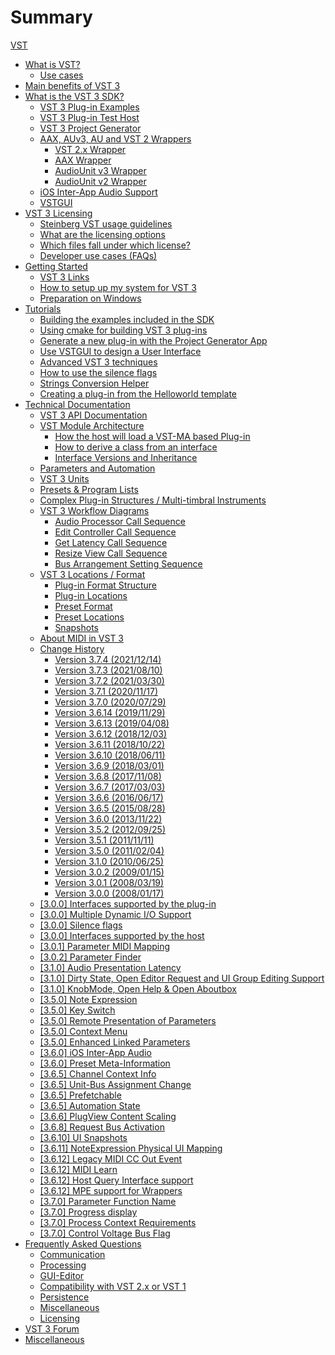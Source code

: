 # Summary

[VST](pages/README.md)

- [What is VST?](pages/What+is+VST/Index.md)
	- [Use cases](pages/What+is+VST/Use+cases.md)
- [Main benefits of VST 3](pages/Main+benefits+of+VST+3/Index.md)
- [What is the VST 3 SDK?](pages/What+is+the+VST+3+SDK/Index.md)
	- [VST 3 Plug-in Examples](pages/What+is+the+VST+3+SDK/Plug-in+Examples.md)
	- [VST 3 Plug-in Test Host](pages/What+is+the+VST+3+SDK/Plug-in+Test+Host.md)
	- [VST 3 Project Generator](pages/What+is+the+VST+3+SDK/Project+Generator.md)
	- [AAX, AUv3, AU and VST 2 Wrappers](pages/What+is+the+VST+3+SDK/Wrappers/Index.md)
		- [VST 2.x Wrapper](pages/What+is+the+VST+3+SDK/Wrappers/VST+2+Wrapper.md)
		- [AAX Wrapper](pages/What+is+the+VST+3+SDK/Wrappers/AAX+Wrapper.md)
		- [AudioUnit v3 Wrapper](pages/What+is+the+VST+3+SDK/Wrappers/AUv3+Wrapper.md)
		- [AudioUnit v2 Wrapper](pages/What+is+the+VST+3+SDK/Wrappers/AUv2+Wrapper.md)
	- [iOS Inter-App Audio Support](pages/What+is+the+VST+3+SDK/iOS+Inter-App+Audio+support.md)
	- [VSTGUI](pages/What+is+the+VST+3+SDK/VSTGUI.md)
- [VST 3 Licensing](pages/VST+3+Licensing/Index.md)
	- [Steinberg VST usage guidelines](pages/VST+3+Licensing/Usage+guidelines.md)
	- [What are the licensing options](pages/VST+3+Licensing/What+are+the+licensing+options.md)
	- [Which files fall under which license?](pages/VST+3+Licensing/Which+files+fall+under+which+license.md)
	- [Developer use cases (FAQs)](pages/VST+3+Licensing/Developer+use+cases.md)
- [Getting Started](pages/Getting+Started/Index.md)
	- [VST 3 Links](pages/Getting+Started/Links.md)
	- [How to setup up my system for VST 3](pages/Getting+Started/How+to+setup+my+system.md)
	- [Preparation on Windows](pages/Getting+Started/Preparation+on+Windows.md)
- [Tutorials](pages/Tutorials/Index.md)
	- [Building the examples included in the SDK](pages/Tutorials/Building+the+examples+included+in+the+SDK.md)
	- [Using cmake for building VST 3 plug-ins](pages/Tutorials/Using+cmake+for+building+plug-ins.md)
	- [Generate a new plug-in with the Project Generator App](pages/Tutorials/Generate+new+plug-in+with+Project+Generator.md)
	- [Use VSTGUI to design a User Interface](pages/Tutorials/Use+VSTGUI+to+design+a+UI.md)
	- [Advanced VST 3 techniques](pages/Tutorials/Advanced+VST+3+techniques.md)
	- [How to use the silence flags](pages/Tutorials/How+to+use+the+silence+flags.md)
	- [Strings Conversion Helper](pages/Tutorials/Strings+Conversion+Helper.md)
	- [Creating a plug-in from the Helloworld template](pages/Tutorials/Creating+a+plug-in+from+the+Helloworld+template.md)
- [Technical Documentation](pages/Technical+Documentation/Index.md)
	- [VST 3 API Documentation](pages/Technical+Documentation/API+Documentation/Index.md)
	- [VST Module Architecture](pages/Technical+Documentation/VST+Module+Architecture/Index.md)
		- [How the host will load a VST-MA based Plug-in](pages/Technical+Documentation/VST+Module+Architecture/Loading.md)
		- [How to derive a class from an interface](pages/Technical+Documentation/VST+Module+Architecture/Derive+From+Interface.md)
		- [Interface Versions and Inheritance](pages/Technical+Documentation/VST+Module+Architecture/Interface+Versions+and+Inheritance.md)
	- [Parameters and Automation](pages/Technical+Documentation/Parameters+Automation/Index.md)
	- [VST 3 Units](pages/Technical+Documentation/VST+3+Units/Index.md)
	- [Presets & Program Lists](pages/Technical+Documentation/Presets+Program+Lists/Index.md)
	- [Complex Plug-in Structures / Multi-timbral Instruments](pages/Technical+Documentation/Complex+Structures/Index.md)
	- [VST 3 Workflow Diagrams](pages/Technical+Documentation/Workflow+Diagrams/Index.md)
		- [Audio Processor Call Sequence](pages/Technical+Documentation/Workflow+Diagrams/Audio+Processor+Call+Sequence.md)
		- [Edit Controller Call Sequence](pages/Technical+Documentation/Workflow+Diagrams/Edit+Controller+Call+Sequence.md)
		- [Get Latency Call Sequence](pages/Technical+Documentation/Workflow+Diagrams/Get+Latency+Call+Sequence.md)
		- [Resize View Call Sequence](pages/Technical+Documentation/Workflow+Diagrams/Resize+View+Call+Sequence.md)
		- [Bus Arrangement Setting Sequence](pages/Technical+Documentation/Workflow+Diagrams/Bus+Arrangement+Setting+Sequence.md)
	- [VST 3 Locations / Format](pages/Technical+Documentation/Locations+Format/Index.md)
		- [Plug-in Format Structure](pages/Technical+Documentation/Locations+Format/Plugin+Format.md)
		- [Plug-in Locations](pages/Technical+Documentation/Locations+Format/Plugin+Locations.md)
		- [Preset Format](pages/Technical+Documentation/Locations+Format/Preset+Format.md)
		- [Preset Locations](pages/Technical+Documentation/Locations+Format/Preset+Locations.md)
		- [Snapshots](pages/Technical+Documentation/Locations+Format/Snapshots.md)
	- [About MIDI in VST 3](pages/Technical+Documentation/About+MIDI/Index.md)
	- [Change History](pages/Technical+Documentation/Change+History/Index.md)
		- [Version 3.7.4 (2021/12/14)](pages/Technical+Documentation/Change+History/Versions/Version+3.7.4.md)
		- [Version 3.7.3 (2021/08/10)](pages/Technical+Documentation/Change+History/Versions/Version+3.7.3.md)
		- [Version 3.7.2 (2021/03/30)](pages/Technical+Documentation/Change+History/Versions/Version+3.7.2.md)
		- [Version 3.7.1 (2020/11/17)](pages/Technical+Documentation/Change+History/Versions/Version+3.7.1.md)
		- [Version 3.7.0 (2020/07/29)](pages/Technical+Documentation/Change+History/Versions/Version+3.7.0.md)
		- [Version 3.6.14 (2019/11/29)](pages/Technical+Documentation/Change+History/Versions/Version+3.6.14.md)
		- [Version 3.6.13 (2019/04/08)](pages/Technical+Documentation/Change+History/Versions/Version+3.6.13.md)
		- [Version 3.6.12 (2018/12/03)](pages/Technical+Documentation/Change+History/Versions/Version+3.6.12.md)
		- [Version 3.6.11 (2018/10/22)](pages/Technical+Documentation/Change+History/Versions/Version+3.6.11.md)
		- [Version 3.6.10 (2018/06/11)](pages/Technical+Documentation/Change+History/Versions/Version+3.6.10.md)
		- [Version 3.6.9 (2018/03/01)](pages/Technical+Documentation/Change+History/Versions/Version+3.6.9.md)
		- [Version 3.6.8 (2017/11/08)](pages/Technical+Documentation/Change+History/Versions/Version+3.6.8.md)
		- [Version 3.6.7 (2017/03/03)](pages/Technical+Documentation/Change+History/Versions/Version+3.6.7.md)
		- [Version 3.6.6 (2016/06/17)](pages/Technical+Documentation/Change+History/Versions/Version+3.6.6.md)
		- [Version 3.6.5 (2015/08/28)](pages/Technical+Documentation/Change+History/Versions/Version+3.6.5.md)
		- [Version 3.6.0 (2013/11/22)](pages/Technical+Documentation/Change+History/Versions/Version+3.6.0.md)
		- [Version 3.5.2 (2012/09/25)](pages/Technical+Documentation/Change+History/Versions/Version+3.5.2.md)
		- [Version 3.5.1 (2011/11/11)](pages/Technical+Documentation/Change+History/Versions/Version+3.5.1.md)
		- [Version 3.5.0 (2011/02/04)](pages/Technical+Documentation/Change+History/Versions/Version+3.5.0.md)
		- [Version 3.1.0 (2010/06/25)](pages/Technical+Documentation/Change+History/Versions/Version+3.1.0.md)
		- [Version 3.0.2 (2009/01/15)](pages/Technical+Documentation/Change+History/Versions/Version+3.0.2.md)
		- [Version 3.0.1 (2008/03/19)](pages/Technical+Documentation/Change+History/Versions/Version+3.0.1.md)
		- [Version 3.0.0 (2008/01/17)](pages/Technical+Documentation/Change+History/Versions/Version+3.0.0.md)
	- [[3.0.0] Interfaces supported by the plug-in](pages/Technical+Documentation/Change+History/3.0.0/Plug+in+Interfaces.md)
	- [[3.0.0] Multiple Dynamic I/O Support](pages/Technical+Documentation/Change+History/3.0.0/Multiple+Dynamic+IO.md)
	- [[3.0.0] Silence flags](pages/Technical+Documentation/Change+History/3.0.0/Silence+flags.md)
	- [[3.0.0] Interfaces supported by the host](pages/Technical+Documentation/Change+History/3.0.0/Host+Interfaces.md)
	- [[3.0.1] Parameter MIDI Mapping](pages/Technical+Documentation/Change+History/3.0.1/IMidiMapping.md)
	- [[3.0.2] Parameter Finder](pages/Technical+Documentation/Change+History/3.0.2/IParameterFinder.md)
	- [[3.1.0] Audio Presentation Latency](pages/Technical+Documentation/Change+History/3.1.0/IAudioPresentationLatency.md)
	- [[3.1.0] Dirty State, Open Editor Request and UI Group Editing Support](pages/Technical+Documentation/Change+History/3.1.0/IComponentHandler2.md)
	- [[3.1.0] KnobMode, Open Help & Open Aboutbox](pages/Technical+Documentation/Change+History/3.1.0/IEditController2.md)
	- [[3.5.0] Note Expression](pages/Technical+Documentation/Change+History/3.5.0/INoteExpressionController.md)
	- [[3.5.0] Key Switch](pages/Technical+Documentation/Change+History/3.5.0/IKeyswitchController.md)
	- [[3.5.0] Remote Presentation of Parameters](pages/Technical+Documentation/Change+History/3.5.0/IXmlRepresentationController.md)
	- [[3.5.0] Context Menu](pages/Technical+Documentation/Change+History/3.5.0/IComponentHandler3.md)
	- [[3.5.0] Enhanced Linked Parameters](pages/Technical+Documentation/Change+History/3.5.0/IEditControllerHostEditing.md)
	- [[3.6.0] iOS Inter-App Audio](pages/Technical+Documentation/Change+History/3.6.0/IAA.md)
	- [[3.6.0] Preset Meta-Information](pages/Technical+Documentation/Change+History/3.6.0/IStreamAttributes.md)
	- [[3.6.5] Channel Context Info](pages/Technical+Documentation/Change+History/3.6.5/IInfoListener.md)
	- [[3.6.5] Unit-Bus Assignment Change](pages/Technical+Documentation/Change+History/3.6.5/IUnitHandler2.md)
	- [[3.6.5] Prefetchable](pages/Technical+Documentation/Change+History/3.6.5/IPrefetchableSupport.md)
	- [[3.6.5] Automation State](pages/Technical+Documentation/Change+History/3.6.5/IAutomationState.md)
	- [[3.6.6] PlugView Content Scaling](pages/Technical+Documentation/Change+History/3.6.6/IPlugViewContentScaleSupport.md)
	- [[3.6.8] Request Bus Activation](pages/Technical+Documentation/Change+History/3.6.8/IComponentHandlerBusActivation.md)
	- [[3.6.10] UI Snapshots](pages/Technical+Documentation/Change+History/3.6.10/UI+Snapshots.md)
	- [[3.6.11] NoteExpression Physical UI Mapping](pages/Technical+Documentation/Change+History/3.6.11/INoteExpressionPhysicalUIMapping.md)
	- [[3.6.12] Legacy MIDI CC Out Event](pages/Technical+Documentation/Change+History/3.6.12/LegacyMIDICCOutEvent.md)
	- [[3.6.12] MIDI Learn](pages/Technical+Documentation/Change+History/3.6.12/IMidiLearn.md)
	- [[3.6.12] Host Query Interface support](pages/Technical+Documentation/Change+History/3.6.12/IPlugInterfaceSupport.md)
	- [[3.6.12] MPE support for Wrappers](pages/Technical+Documentation/Change+History/3.6.12/IVst3WrapperMPESupport.md)
	- [[3.7.0] Parameter Function Name](pages/Technical+Documentation/Change+History/3.7.0/IParameterFunctionName.md)
	- [[3.7.0] Progress display](pages/Technical+Documentation/Change+History/3.7.0/IProgress.md)
	- [[3.7.0] Process Context Requirements](pages/Technical+Documentation/Change+History/3.7.0/IProcessContextRequirements.md)
	- [[3.7.0] Control Voltage Bus Flag](pages/Technical+Documentation/Change+History/3.7.0/Control+Voltage.md)
- [Frequently Asked Questions](pages/FAQ/Index.md)
	- [Communication](pages/FAQ/Communication.md)
	- [Processing](pages/FAQ/Processing.md)
	- [GUI-Editor](pages/FAQ/GUI+Editor.md)
	- [Compatibility with VST 2.x or VST 1](pages/FAQ/Compatibility+with+VST+2.x+or+VST+1.md)
	- [Persistence](pages/FAQ/Persistence.md)
	- [Miscellaneous](pages/FAQ/Miscellaneous.md)
	- [Licensing](pages/FAQ/Licensing.md)
- [VST 3 Forum](pages/Forum/Index.md)
- [Miscellaneous](pages/Miscellaneous/Index.md)
